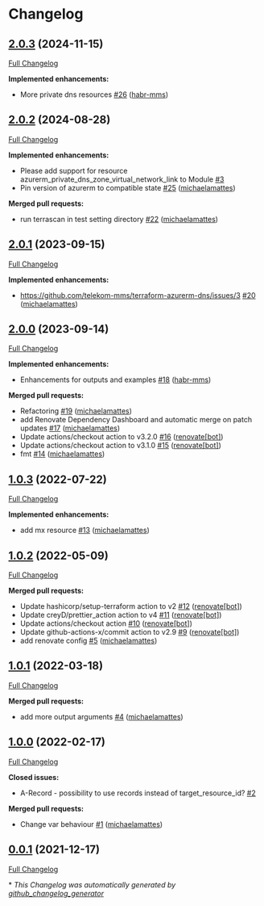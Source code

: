 # Changelog

## [2.0.3](https://github.com/telekom-mms/terraform-azurerm-dns/tree/2.0.3) (2024-11-15)

[Full Changelog](https://github.com/telekom-mms/terraform-azurerm-dns/compare/2.0.2...2.0.3)

**Implemented enhancements:**

- More private dns resources [\#26](https://github.com/telekom-mms/terraform-azurerm-dns/pull/26) ([habr-mms](https://github.com/habr-mms))

## [2.0.2](https://github.com/telekom-mms/terraform-azurerm-dns/tree/2.0.2) (2024-08-28)

[Full Changelog](https://github.com/telekom-mms/terraform-azurerm-dns/compare/2.0.1...2.0.2)

**Implemented enhancements:**

- Please add support for resource azurerm\_private\_dns\_zone\_virtual\_network\_link to Module [\#3](https://github.com/telekom-mms/terraform-azurerm-dns/issues/3)
- Pin version of azurerm to compatible state   [\#25](https://github.com/telekom-mms/terraform-azurerm-dns/pull/25) ([michaelamattes](https://github.com/michaelamattes))

**Merged pull requests:**

- run terrascan in test setting directory [\#22](https://github.com/telekom-mms/terraform-azurerm-dns/pull/22) ([michaelamattes](https://github.com/michaelamattes))

## [2.0.1](https://github.com/telekom-mms/terraform-azurerm-dns/tree/2.0.1) (2023-09-15)

[Full Changelog](https://github.com/telekom-mms/terraform-azurerm-dns/compare/2.0.0...2.0.1)

**Implemented enhancements:**

- https://github.com/telekom-mms/terraform-azurerm-dns/issues/3 [\#20](https://github.com/telekom-mms/terraform-azurerm-dns/pull/20) ([michaelamattes](https://github.com/michaelamattes))

## [2.0.0](https://github.com/telekom-mms/terraform-azurerm-dns/tree/2.0.0) (2023-09-14)

[Full Changelog](https://github.com/telekom-mms/terraform-azurerm-dns/compare/1.0.3...2.0.0)

**Implemented enhancements:**

- Enhancements for outputs and examples [\#18](https://github.com/telekom-mms/terraform-azurerm-dns/pull/18) ([habr-mms](https://github.com/habr-mms))

**Merged pull requests:**

- Refactoring [\#19](https://github.com/telekom-mms/terraform-azurerm-dns/pull/19) ([michaelamattes](https://github.com/michaelamattes))
- add Renovate Dependency Dashboard and automatic merge on patch updates [\#17](https://github.com/telekom-mms/terraform-azurerm-dns/pull/17) ([michaelamattes](https://github.com/michaelamattes))
- Update actions/checkout action to v3.2.0 [\#16](https://github.com/telekom-mms/terraform-azurerm-dns/pull/16) ([renovate[bot]](https://github.com/apps/renovate))
- Update actions/checkout action to v3.1.0 [\#15](https://github.com/telekom-mms/terraform-azurerm-dns/pull/15) ([renovate[bot]](https://github.com/apps/renovate))
- fmt [\#14](https://github.com/telekom-mms/terraform-azurerm-dns/pull/14) ([michaelamattes](https://github.com/michaelamattes))

## [1.0.3](https://github.com/telekom-mms/terraform-azurerm-dns/tree/1.0.3) (2022-07-22)

[Full Changelog](https://github.com/telekom-mms/terraform-azurerm-dns/compare/1.0.2...1.0.3)

**Implemented enhancements:**

- add mx resource [\#13](https://github.com/telekom-mms/terraform-azurerm-dns/pull/13) ([michaelamattes](https://github.com/michaelamattes))

## [1.0.2](https://github.com/telekom-mms/terraform-azurerm-dns/tree/1.0.2) (2022-05-09)

[Full Changelog](https://github.com/telekom-mms/terraform-azurerm-dns/compare/1.0.1...1.0.2)

**Merged pull requests:**

- Update hashicorp/setup-terraform action to v2 [\#12](https://github.com/telekom-mms/terraform-azurerm-dns/pull/12) ([renovate[bot]](https://github.com/apps/renovate))
- Update creyD/prettier\_action action to v4 [\#11](https://github.com/telekom-mms/terraform-azurerm-dns/pull/11) ([renovate[bot]](https://github.com/apps/renovate))
- Update actions/checkout action [\#10](https://github.com/telekom-mms/terraform-azurerm-dns/pull/10) ([renovate[bot]](https://github.com/apps/renovate))
- Update github-actions-x/commit action to v2.9 [\#9](https://github.com/telekom-mms/terraform-azurerm-dns/pull/9) ([renovate[bot]](https://github.com/apps/renovate))
- add renovate config [\#5](https://github.com/telekom-mms/terraform-azurerm-dns/pull/5) ([michaelamattes](https://github.com/michaelamattes))

## [1.0.1](https://github.com/telekom-mms/terraform-azurerm-dns/tree/1.0.1) (2022-03-18)

[Full Changelog](https://github.com/telekom-mms/terraform-azurerm-dns/compare/1.0.0...1.0.1)

**Merged pull requests:**

- add more output arguments [\#4](https://github.com/telekom-mms/terraform-azurerm-dns/pull/4) ([michaelamattes](https://github.com/michaelamattes))

## [1.0.0](https://github.com/telekom-mms/terraform-azurerm-dns/tree/1.0.0) (2022-02-17)

[Full Changelog](https://github.com/telekom-mms/terraform-azurerm-dns/compare/0.0.1...1.0.0)

**Closed issues:**

- A-Record - possibility to use records instead of target\_resource\_id? [\#2](https://github.com/telekom-mms/terraform-azurerm-dns/issues/2)

**Merged pull requests:**

- Change var behaviour [\#1](https://github.com/telekom-mms/terraform-azurerm-dns/pull/1) ([michaelamattes](https://github.com/michaelamattes))

## [0.0.1](https://github.com/telekom-mms/terraform-azurerm-dns/tree/0.0.1) (2021-12-17)

[Full Changelog](https://github.com/telekom-mms/terraform-azurerm-dns/compare/377d2b5afa5d0600b2c115c315584aba88707ac5...0.0.1)



\* *This Changelog was automatically generated by [github_changelog_generator](https://github.com/github-changelog-generator/github-changelog-generator)*
